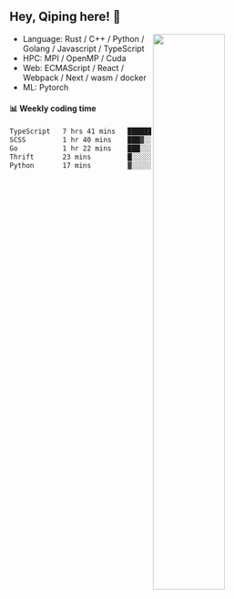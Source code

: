 

## Hey, Qiping here! :wave:

[<img align="right" width="50%" src="https://github-readme-stats.vercel.app/api?username=ppppqp&theme=dark&show_icons=true">](https://metrics.lecoq.io/ppppqp?template=classic)



-   Language: Rust / C++ / Python / Golang / Javascript / TypeScript
-   HPC: MPI / OpenMP / Cuda
-   Web: ECMAScript / React / Webpack / Next / wasm / docker
-   ML: Pytorch



#### :bar_chart: Weekly coding time

<!--START_SECTION:waka-->

```txt
TypeScript   7 hrs 41 mins   ████████████████▓░░░░░░░░   67.05 %
SCSS         1 hr 40 mins    ███▓░░░░░░░░░░░░░░░░░░░░░   14.56 %
Go           1 hr 22 mins    ███░░░░░░░░░░░░░░░░░░░░░░   11.93 %
Thrift       23 mins         █░░░░░░░░░░░░░░░░░░░░░░░░   03.42 %
Python       17 mins         ▓░░░░░░░░░░░░░░░░░░░░░░░░   02.51 %
```

<!--END_SECTION:waka-->
